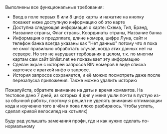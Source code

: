 Выполнены все функциональные требования:
- Ввод в поле первых 6 или 8 цифр карты и нажатие на кнопку покажет ниже доступную информацию об это карте
- Доступна следующая информация о карте: Схема, Тип, Брэнд, Название страны, Флаг страны, Координаты страны, Название банка
- Информация о предоплате, длине номера, цифре Луна, сайт и телефон банка всегда указаны как "Нет данных" потому что я пока
не смог правильно обработать случай, когда этих данных нет на сервере. Но это не нарушает тербования в целом, т.к. по многим картам
сам сайт binlist.net не показывает эту информацию
- Сделан экран с исторей запросов BIN номеров в виде списка карточек с краткой инфо о запросе.
- История запросов сохраняется, и её можно посмотреть даже после перезапуска приложения. Также можно удалить историю

Пожалуйста, обратите внимание на даты и время коммитов. На тестовое дано 7 дней, из которых 4 дня у меня ушли 
почти в пустую из-за обычной работы, поэтому я решил не уделять внимания оптимизации кода и изучению того в чём я пока
плохо разбираюсь. Чтобы успеть, сделал кривой велосипед на котылях)

Буду рад услышать замечания профи, где и как нужно сделать по-нормальному
